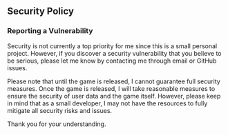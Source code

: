 ## Security Policy

### Reporting a Vulnerability

Security is not currently a top priority for me since this is a small personal project. However, if you discover a security vulnerability that you believe to be serious, please let me know by contacting me through email or GitHub issues.

Please note that until the game is released, I cannot guarantee full security measures. Once the game is released, I will take reasonable measures to ensure the security of user data and the game itself. However, please keep in mind that as a small developer, I may not have the resources to fully mitigate all security risks and issues. 

Thank you for your understanding.
